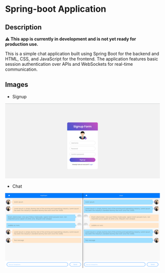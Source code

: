 # Spring-boot Application

## Description

**⚠️ This app is currently in development and is not yet ready for production use.**

This is a simple chat application built using Spring Boot for the backend and HTML, CSS, and JavaScript for the frontend. The application features basic session authentication over APIs and WebSockets for real-time communication. 

## Images
* Signup

![Signup.](https://github.com/TheDeagle/Spring-Boot-App/blob/main/imgs/Signup.png?raw=true)

* Chat

![Chat.](https://github.com/TheDeagle/Spring-Boot-App/blob/main/imgs/Chat.png?raw=true)


